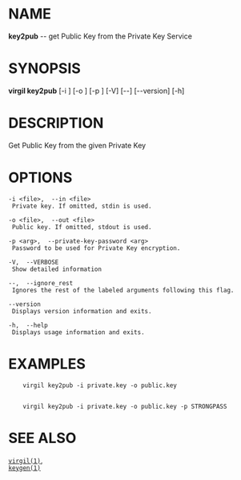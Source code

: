 NAME
====

**key2pub** -- get Public Key from the Private Key Service

SYNOPSIS
========

**virgil key2pub** \[-i <file>\] \[-o <file>\] \[-p <arg>\] \[-V\]
\[--\] \[--version\] \[-h\]

DESCRIPTION
===========

Get Public Key from the given Private Key

OPTIONS
=======

    -i <file>,  --in <file>
     Private key. If omitted, stdin is used.

    -o <file>,  --out <file>
     Public key. If omitted, stdout is used.

    -p <arg>,  --private-key-password <arg>
     Password to be used for Private Key encryption.

    -V,  --VERBOSE
     Show detailed information

    --,  --ignore_rest
     Ignores the rest of the labeled arguments following this flag.

    --version
     Displays version information and exits.

    -h,  --help
     Displays usage information and exits.

EXAMPLES
========

        virgil key2pub -i private.key -o public.key


        virgil key2pub -i private.key -o public.key -p STRONGPASS

SEE ALSO
========

[`virgil(1)`](../markdown/virgil.1.md),  
[`keygen(1)`](../markdown/keygen.1.md)
